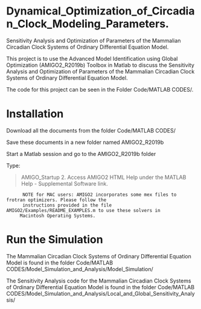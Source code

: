 # Dynamical_Optimization_of_Circadian_Clock_Modeling_Parameters.
Sensitivity Analysis and Optimization of Parameters of the Mammalian Circadian Clock Systems of Ordinary Differential Equation Model.

This project is to use the Advanced Model Identification using Global Optimization (AMIGO2_R2019b) Toolbox in Matlab to discuss the Sensitivity Analysis and Optimization of Parameters of the Mammalian Circadian Clock Systems of Ordinary Differential Equation Model.

The code for this project can be seen in the Folder Code/MATLAB CODES/.

# Installation

Download all the documents from the folder Code/MATLAB CODES/


Save these documents in a new folder named AMIGO2_R2019b


Start a Matlab session and go to the AMIGO2_R2019b folder

Type:


> AMIGO_Startup
      2. Access AMIGO2 HTML Help under the MATLAB Help - Supplemental Software link.

          NOTE for MAC users: AMIGO2 incorporates some mex files to frotran optimizers. Please follow the
          instructions provided in the file AMIGO2/Examples/README_EXAMPLES.m to use these solvers in
         Macintosh Operating Systems.
         
         
# Run the Simulation

The  Mammalian Circadian Clock Systems of Ordinary Differential Equation Model is found in the folder Code/MATLAB CODES/Model_Simulation_and_Analysis/Model_Simulation/

The Sensitivity Analysis code for the Mammalian Circadian Clock Systems of Ordinary Differential Equation Model is found in the folder Code/MATLAB CODES/Model_Simulation_and_Analysis/Local_and_Global_Sensitivity_Analysis/
